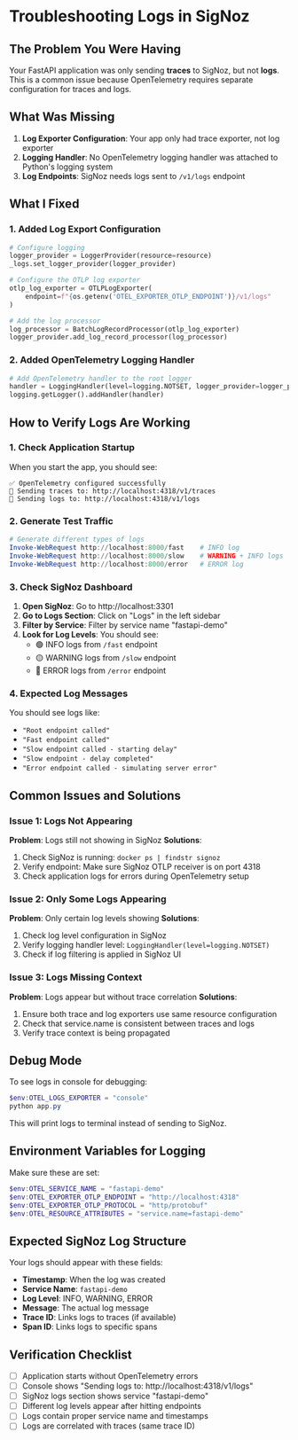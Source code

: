 # Troubleshooting Logs in SigNoz

## The Problem You Were Having

Your FastAPI application was only sending **traces** to SigNoz, but not **logs**. This is a common issue because OpenTelemetry requires separate configuration for traces and logs.

## What Was Missing

1. **Log Exporter Configuration**: Your app only had trace exporter, not log exporter
2. **Logging Handler**: No OpenTelemetry logging handler was attached to Python's logging system
3. **Log Endpoints**: SigNoz needs logs sent to `/v1/logs` endpoint

## What I Fixed

### 1. Added Log Export Configuration

```python
# Configure logging
logger_provider = LoggerProvider(resource=resource)
_logs.set_logger_provider(logger_provider)

# Configure the OTLP log exporter
otlp_log_exporter = OTLPLogExporter(
    endpoint=f"{os.getenv('OTEL_EXPORTER_OTLP_ENDPOINT')}/v1/logs"
)

# Add the log processor
log_processor = BatchLogRecordProcessor(otlp_log_exporter)
logger_provider.add_log_record_processor(log_processor)
```

### 2. Added OpenTelemetry Logging Handler

```python
# Add OpenTelemetry handler to the root logger
handler = LoggingHandler(level=logging.NOTSET, logger_provider=logger_provider)
logging.getLogger().addHandler(handler)
```

## How to Verify Logs Are Working

### 1. Check Application Startup
When you start the app, you should see:
```
✅ OpenTelemetry configured successfully
📡 Sending traces to: http://localhost:4318/v1/traces
📝 Sending logs to: http://localhost:4318/v1/logs
```

### 2. Generate Test Traffic
```powershell
# Generate different types of logs
Invoke-WebRequest http://localhost:8000/fast    # INFO log
Invoke-WebRequest http://localhost:8000/slow    # WARNING + INFO logs
Invoke-WebRequest http://localhost:8000/error   # ERROR log
```

### 3. Check SigNoz Dashboard

1. **Open SigNoz**: Go to http://localhost:3301
2. **Go to Logs Section**: Click on "Logs" in the left sidebar
3. **Filter by Service**: Filter by service name "fastapi-demo"
4. **Look for Log Levels**: You should see:
   - 🟢 INFO logs from `/fast` endpoint
   - 🟡 WARNING logs from `/slow` endpoint  
   - 🔴 ERROR logs from `/error` endpoint

### 4. Expected Log Messages

You should see logs like:
- `"Root endpoint called"`
- `"Fast endpoint called"`
- `"Slow endpoint called - starting delay"`
- `"Slow endpoint - delay completed"`
- `"Error endpoint called - simulating server error"`

## Common Issues and Solutions

### Issue 1: Logs Not Appearing
**Problem**: Logs still not showing in SigNoz
**Solutions**:
1. Check SigNoz is running: `docker ps | findstr signoz`
2. Verify endpoint: Make sure SigNoz OTLP receiver is on port 4318
3. Check application logs for errors during OpenTelemetry setup

### Issue 2: Only Some Logs Appearing
**Problem**: Only certain log levels showing
**Solutions**:
1. Check log level configuration in SigNoz
2. Verify logging handler level: `LoggingHandler(level=logging.NOTSET)`
3. Check if log filtering is applied in SigNoz UI

### Issue 3: Logs Missing Context
**Problem**: Logs appear but without trace correlation
**Solutions**:
1. Ensure both trace and log exporters use same resource configuration
2. Check that service.name is consistent between traces and logs
3. Verify trace context is being propagated

## Debug Mode

To see logs in console for debugging:
```powershell
$env:OTEL_LOGS_EXPORTER = "console"
python app.py
```

This will print logs to terminal instead of sending to SigNoz.

## Environment Variables for Logging

Make sure these are set:
```powershell
$env:OTEL_SERVICE_NAME = "fastapi-demo"
$env:OTEL_EXPORTER_OTLP_ENDPOINT = "http://localhost:4318"
$env:OTEL_EXPORTER_OTLP_PROTOCOL = "http/protobuf"
$env:OTEL_RESOURCE_ATTRIBUTES = "service.name=fastapi-demo"
```

## Expected SigNoz Log Structure

Your logs should appear with these fields:
- **Timestamp**: When the log was created
- **Service Name**: `fastapi-demo`
- **Log Level**: INFO, WARNING, ERROR
- **Message**: The actual log message
- **Trace ID**: Links logs to traces (if available)
- **Span ID**: Links logs to specific spans

## Verification Checklist

- [ ] Application starts without OpenTelemetry errors
- [ ] Console shows "Sending logs to: http://localhost:4318/v1/logs"
- [ ] SigNoz logs section shows service "fastapi-demo"
- [ ] Different log levels appear after hitting endpoints
- [ ] Logs contain proper service name and timestamps
- [ ] Logs are correlated with traces (same trace ID)
